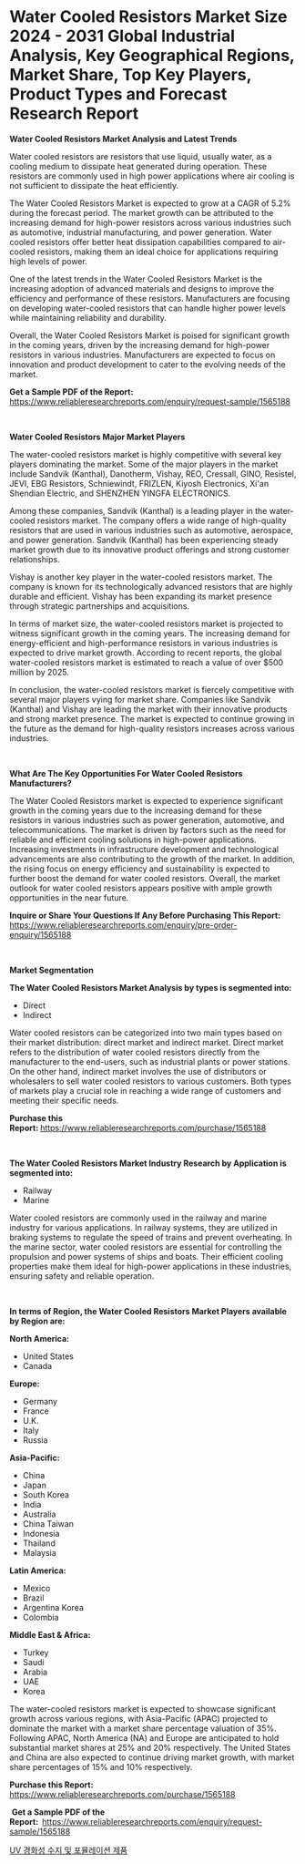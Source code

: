 <p><h1>Water Cooled Resistors Market Size 2024 - 2031 Global Industrial Analysis, Key Geographical Regions, Market Share, Top Key Players, Product Types and Forecast Research Report</h1></p><p><strong>Water Cooled Resistors Market Analysis and Latest Trends</strong></p>
<p><p>Water cooled resistors are resistors that use liquid, usually water, as a cooling medium to dissipate heat generated during operation. These resistors are commonly used in high power applications where air cooling is not sufficient to dissipate the heat efficiently.</p><p>The Water Cooled Resistors Market is expected to grow at a CAGR of 5.2% during the forecast period. The market growth can be attributed to the increasing demand for high-power resistors across various industries such as automotive, industrial manufacturing, and power generation. Water cooled resistors offer better heat dissipation capabilities compared to air-cooled resistors, making them an ideal choice for applications requiring high levels of power.</p><p>One of the latest trends in the Water Cooled Resistors Market is the increasing adoption of advanced materials and designs to improve the efficiency and performance of these resistors. Manufacturers are focusing on developing water-cooled resistors that can handle higher power levels while maintaining reliability and durability.</p><p>Overall, the Water Cooled Resistors Market is poised for significant growth in the coming years, driven by the increasing demand for high-power resistors in various industries. Manufacturers are expected to focus on innovation and product development to cater to the evolving needs of the market.</p></p>
<p><strong>Get a Sample PDF of the Report:&nbsp;</strong> <a href="https://www.reliableresearchreports.com/enquiry/request-sample/1565188">https://www.reliableresearchreports.com/enquiry/request-sample/1565188</a></p>
<p>&nbsp;</p>
<p><strong>Water Cooled Resistors Major Market Players</strong></p>
<p><p>The water-cooled resistors market is highly competitive with several key players dominating the market. Some of the major players in the market include Sandvik (Kanthal), Danotherm, Vishay, REO, Cressall, GINO, Resistel, JEVI, EBG Resistors, Schniewindt, FRIZLEN, Kiyosh Electronics, Xi'an Shendian Electric, and SHENZHEN YINGFA ELECTRONICS.</p><p>Among these companies, Sandvik (Kanthal) is a leading player in the water-cooled resistors market. The company offers a wide range of high-quality resistors that are used in various industries such as automotive, aerospace, and power generation. Sandvik (Kanthal) has been experiencing steady market growth due to its innovative product offerings and strong customer relationships.</p><p>Vishay is another key player in the water-cooled resistors market. The company is known for its technologically advanced resistors that are highly durable and efficient. Vishay has been expanding its market presence through strategic partnerships and acquisitions.</p><p>In terms of market size, the water-cooled resistors market is projected to witness significant growth in the coming years. The increasing demand for energy-efficient and high-performance resistors in various industries is expected to drive market growth. According to recent reports, the global water-cooled resistors market is estimated to reach a value of over $500 million by 2025.</p><p>In conclusion, the water-cooled resistors market is fiercely competitive with several major players vying for market share. Companies like Sandvik (Kanthal) and Vishay are leading the market with their innovative products and strong market presence. The market is expected to continue growing in the future as the demand for high-quality resistors increases across various industries.</p></p>
<p>&nbsp;</p>
<p><strong>What Are The Key Opportunities For Water Cooled Resistors Manufacturers?</strong></p>
<p><p>The Water Cooled Resistors market is expected to experience significant growth in the coming years due to the increasing demand for these resistors in various industries such as power generation, automotive, and telecommunications. The market is driven by factors such as the need for reliable and efficient cooling solutions in high-power applications. Increasing investments in infrastructure development and technological advancements are also contributing to the growth of the market. In addition, the rising focus on energy efficiency and sustainability is expected to further boost the demand for water cooled resistors. Overall, the market outlook for water cooled resistors appears positive with ample growth opportunities in the near future.</p></p>
<p><strong>Inquire or Share Your Questions If Any Before Purchasing This Report:</strong> <a href="https://www.reliableresearchreports.com/enquiry/pre-order-enquiry/1565188">https://www.reliableresearchreports.com/enquiry/pre-order-enquiry/1565188</a></p>
<p>&nbsp;</p>
<p><strong>Market Segmentation</strong></p>
<p><strong>The Water Cooled Resistors Market Analysis by types is segmented into:</strong></p>
<p><ul><li>Direct</li><li>Indirect</li></ul></p>
<p><p>Water cooled resistors can be categorized into two main types based on their market distribution: direct market and indirect market. Direct market refers to the distribution of water cooled resistors directly from the manufacturer to the end-users, such as industrial plants or power stations. On the other hand, indirect market involves the use of distributors or wholesalers to sell water cooled resistors to various customers. Both types of markets play a crucial role in reaching a wide range of customers and meeting their specific needs.</p></p>
<p><strong>Purchase this Report:&nbsp;</strong><a href="https://www.reliableresearchreports.com/purchase/1565188">https://www.reliableresearchreports.com/purchase/1565188</a></p>
<p>&nbsp;</p>
<p><strong>The Water Cooled Resistors Market Industry Research by Application is segmented into:</strong></p>
<p><ul><li>Railway</li><li>Marine</li></ul></p>
<p><p>Water cooled resistors are commonly used in the railway and marine industry for various applications. In railway systems, they are utilized in braking systems to regulate the speed of trains and prevent overheating. In the marine sector, water cooled resistors are essential for controlling the propulsion and power systems of ships and boats. Their efficient cooling properties make them ideal for high-power applications in these industries, ensuring safety and reliable operation.</p></p>
<p>&nbsp;</p>
<p><strong>In terms of Region, the Water Cooled Resistors Market Players available by Region are:</strong></p>
<p>
    <p> <strong> North America: </strong>
        <ul>
            <li>United States</li>
            <li>Canada</li>
        </ul>
        </p> 
    <p> <strong> Europe: </strong>
        <ul>
            <li>Germany</li>
            <li>France</li>
            <li>U.K.</li>
            <li>Italy</li>
            <li>Russia</li>
        </ul>
        </p> 
    <p> <strong> Asia-Pacific: </strong>
        <ul>
            <li>China</li>
            <li>Japan</li>
            <li>South Korea</li>
            <li>India</li>
            <li>Australia</li>
            <li>China Taiwan</li>
            <li>Indonesia</li>
            <li>Thailand</li>
            <li>Malaysia</li>
        </ul>
        </p> 
    <p> <strong> Latin America: </strong>
        <ul>
            <li>Mexico</li>
            <li>Brazil</li>
            <li>Argentina Korea</li>
            <li>Colombia</li>
        </ul>
        </p> 
    <p> <strong> Middle East & Africa: </strong>
        <ul>
            <li>Turkey</li>
            <li>Saudi</li>
            <li>Arabia</li>
            <li>UAE</li>
            <li>Korea</li>
        </ul>
    </p>
    </p>
<p><p>The water-cooled resistors market is expected to showcase significant growth across various regions, with Asia-Pacific (APAC) projected to dominate the market with a market share percentage valuation of 35%. Following APAC, North America (NA) and Europe are anticipated to hold substantial market shares at 25% and 20% respectively. The United States and China are also expected to continue driving market growth, with market share percentages of 15% and 10% respectively.</p></p>
<p><strong>Purchase this Report: </strong><a href="https://www.reliableresearchreports.com/purchase/1565188">https://www.reliableresearchreports.com/purchase/1565188</a></p>
<p>&nbsp;<strong>Get a Sample PDF of the Report:&nbsp;&nbsp;</strong><a href="https://www.reliableresearchreports.com/enquiry/request-sample/1565188">https://www.reliableresearchreports.com/enquiry/request-sample/1565188</a></p>
<p><strong></strong></p>
<p><p><a href="https://github.com/lzrvbyqzftro57/Market-Research-Report-List-1/blob/main/99704418263.md">UV 경화성 수지 및 포뮬레이션 제품</a></p></p>